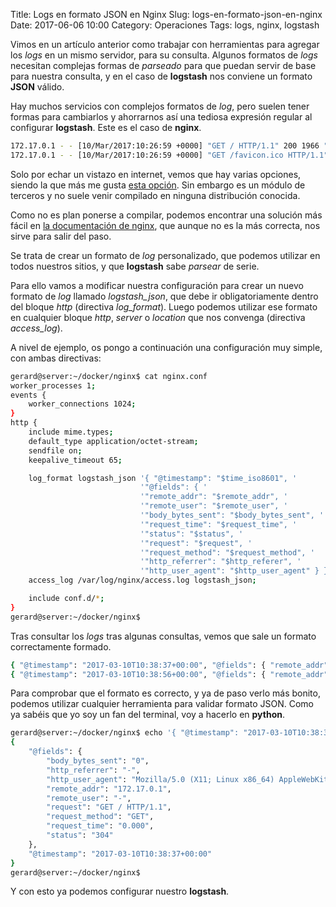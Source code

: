 Title: Logs en formato JSON en Nginx
Slug: logs-en-formato-json-en-nginx
Date: 2017-06-06 10:00
Category: Operaciones
Tags: logs, nginx, logstash



Vimos en un artículo anterior como trabajar con herramientas para agregar los *logs* en un mismo servidor, para su consulta. Algunos formatos de *logs* necesitan complejas formas de *parseado* para que puedan servir de base para nuestra consulta, y en el caso de **logstash** nos conviene un formato **JSON** válido.

Hay muchos servicios con complejos formatos de *log*, pero suelen tener formas para cambiarlos y ahorrarnos así una tediosa expresión regular al configurar **logstash**. Este es el caso de **nginx**.

```bash
172.17.0.1 - - [10/Mar/2017:10:26:59 +0000] "GET / HTTP/1.1" 200 1966 "-" "Mozilla/5.0 (X11; Linux x86_64) AppleWebKit/537.36 (KHTML, like Gecko) Chrome/56.0.2924.76 Safari/537.36"
172.17.0.1 - - [10/Mar/2017:10:26:59 +0000] "GET /favicon.ico HTTP/1.1" 404 571 "http://172.17.0.2/" "Mozilla/5.0 (X11; Linux x86_64) AppleWebKit/537.36 (KHTML, like Gecko) Chrome/56.0.2924.76 Safari/537.36"
```

Solo por echar un vistazo en internet, vemos que hay varias opciones, siendo la que más me gusta [esta opción](https://github.com/jiaz/nginx-http-json-log). Sin embargo es un módulo de terceros y no suele venir compilado en ninguna distribución conocida.

Como no es plan ponerse a compilar, podemos encontrar una solución más fácil en [la documentación de nginx](http://nginx.org/en/docs/http/ngx_http_log_module.html), que aunque no es la más correcta, nos sirve para salir del paso.

Se trata de crear un formato de *log* personalizado, que podemos utilizar en todos nuestros sitios, y que **logstash** sabe *parsear* de serie.

Para ello vamos a modificar nuestra configuración para crear un nuevo formato de *log* llamado *logstash_json*, que debe ir obligatoriamente dentro del bloque *http* (directiva *log_format*). Luego podemos utilizar ese formato en cualquier bloque *http*, *server* o *location* que nos convenga (directiva *access_log*).

A nivel de ejemplo, os pongo a continuación una configuración muy simple, con ambas directivas:

```bash
gerard@server:~/docker/nginx$ cat nginx.conf 
worker_processes 1;
events {
	worker_connections 1024;
}
http {
	include mime.types;
	default_type application/octet-stream;
	sendfile on;
	keepalive_timeout 65;

	log_format logstash_json '{ "@timestamp": "$time_iso8601", '
        	                 '"@fields": { '
                	         '"remote_addr": "$remote_addr", '
                        	 '"remote_user": "$remote_user", '
	                         '"body_bytes_sent": "$body_bytes_sent", '
        	                 '"request_time": "$request_time", '
                	         '"status": "$status", '
                        	 '"request": "$request", '
	                         '"request_method": "$request_method", '
        	                 '"http_referrer": "$http_referer", '
                	         '"http_user_agent": "$http_user_agent" } }';
	access_log /var/log/nginx/access.log logstash_json;

	include conf.d/*;
}
gerard@server:~/docker/nginx$ 
```

Tras consultar los *logs* tras algunas consultas, vemos que sale un formato correctamente formado.

```bash
{ "@timestamp": "2017-03-10T10:38:37+00:00", "@fields": { "remote_addr": "172.17.0.1", "remote_user": "-", "body_bytes_sent": "0", "request_time": "0.000", "status": "304", "request": "GET / HTTP/1.1", "request_method": "GET", "http_referrer": "-", "http_user_agent": "Mozilla/5.0 (X11; Linux x86_64) AppleWebKit/537.36 (KHTML, like Gecko) Chrome/56.0.2924.76 Safari/537.36" } }
{ "@timestamp": "2017-03-10T10:38:56+00:00", "@fields": { "remote_addr": "172.17.0.1", "remote_user": "-", "body_bytes_sent": "571", "request_time": "0.000", "status": "404", "request": "GET /nonexistent HTTP/1.1", "request_method": "GET", "http_referrer": "-", "http_user_agent": "Mozilla/5.0 (X11; Linux x86_64) AppleWebKit/537.36 (KHTML, like Gecko) Chrome/56.0.2924.76 Safari/537.36" } }
```

Para comprobar que el formato es correcto, y ya de paso verlo más bonito, podemos utilizar cualquier herramienta para validar formato JSON. Como ya sabéis que yo soy un fan del terminal, voy a hacerlo en **python**.

```bash
gerard@server:~/docker/nginx$ echo '{ "@timestamp": "2017-03-10T10:38:37+00:00", "@fields": { "remote_addr": "172.17.0.1", "remote_user": "-", "body_bytes_sent": "0", "request_time": "0.000", "status": "304", "request": "GET / HTTP/1.1", "request_method": "GET", "http_referrer": "-", "http_user_agent": "Mozilla/5.0 (X11; Linux x86_64) AppleWebKit/537.36 (KHTML, like Gecko) Chrome/56.0.2924.76 Safari/537.36" } }' | python -m json.tool
{
    "@fields": {
        "body_bytes_sent": "0",
        "http_referrer": "-",
        "http_user_agent": "Mozilla/5.0 (X11; Linux x86_64) AppleWebKit/537.36 (KHTML, like Gecko) Chrome/56.0.2924.76 Safari/537.36",
        "remote_addr": "172.17.0.1",
        "remote_user": "-",
        "request": "GET / HTTP/1.1",
        "request_method": "GET",
        "request_time": "0.000",
        "status": "304"
    },
    "@timestamp": "2017-03-10T10:38:37+00:00"
}
gerard@server:~/docker/nginx$ 
```

Y con esto ya podemos configurar nuestro **logstash**.
